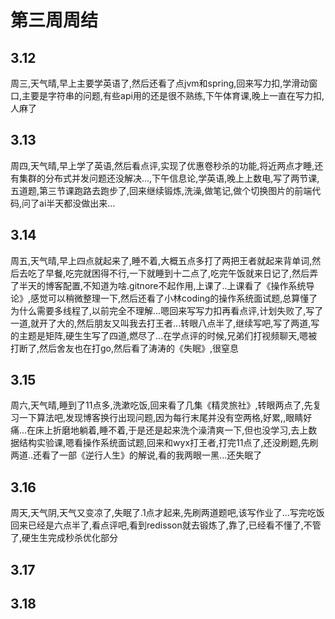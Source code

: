 # 第三周周结
## 3.12
  周三,天气晴,早上主要学英语了,然后还看了点jvm和spring,回来写力扣,学滑动窗口,主要是字符串的问题,有些api用的还是很不熟练,下午体育课,晚上一直在写力扣,人麻了
## 3.13
  周四,天气晴,早上学了英语,然后看点评,实现了优惠卷秒杀的功能,将近两点才睡,还有集群的分布式并发问题还没解决...,下午信息论,学英语,晚上上数电,写了两节课,五道题,第三节课跑路去跑步了,回来继续锻炼,洗澡,做笔记,做个切换图片的前端代码,问了ai半天都没做出来...
## 3.14
  周五,天气晴,早上四点就起来了,睡不着,大概五点多打了两把王者就起来背单词,然后去吃了早餐,吃完就困得不行,一下就睡到十二点了,吃完午饭就来日记了,然后弄了半天的博客配置,不知道为啥.gitnore不起作用,上课了..上课看了《操作系统导论》,感觉可以稍微整理一下,然后还看了小林coding的操作系统面试题,总算懂了为什么需要多线程了,以前完全不理解...嗯回来写写力扣再看点评,计划失败了,写了一道,就开了大的,然后朋友又叫我去打王者...转眼八点半了,继续写吧,写了两道,写的主题是矩阵,硬生生写了四道,燃尽了...在学点评的时候,兄弟们打视频聊天,嗯被打断了,然后舍友也在打go,然后看了涛涛的《失眠》,很窒息
## 3.15
  周六,天气晴,睡到了11点多,洗漱吃饭,回来看了几集《精灵旅社》,转眼两点了,先复习一下算法吧,发现博客换行出现问题,因为每行末尾并没有空两格,好累,,眼睛好痛...在床上折磨地躺着,睡不着,于是还是起来洗个澡清爽一下,但也没学习,去上数据结构实验课,嗯看操作系统面试题,回来和wyx打王者,打完11点了,还没刷题,先刷两道..还看了一部《逆行人生》的解说,看的我两眼一黑...还失眠了
## 3.16
  周天,天气阴,天气又变凉了,失眠了.1点才起来,先刷两道题吧,该写作业了...写完吃饭回来已经是六点半了,看点评吧,看到redisson就去锻炼了,靠了,已经看不懂了,不管了,硬生生完成秒杀优化部分
## 3.17

## 3.18